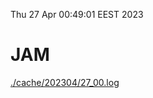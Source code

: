 Thu 27 Apr 00:49:01 EEST 2023
# JAM
<a href='./cache/202304/27_00.log'>./cache/202304/27_00.log</a>
